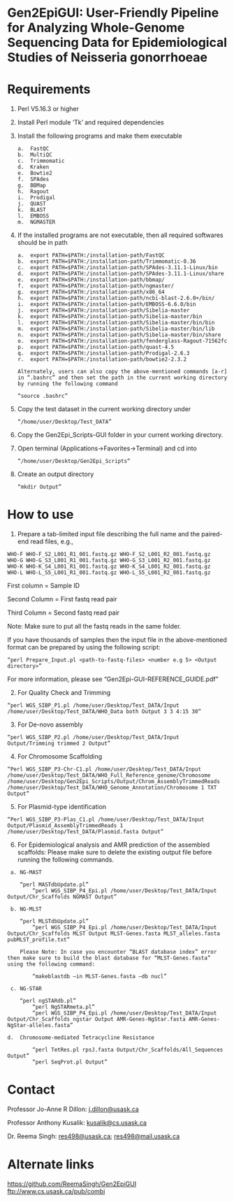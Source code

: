 # Gen2EpiGUI: User-Friendly Pipeline for Analyzing Whole-Genome Sequencing Data for Epidemiological Studies of Neisseria gonorrhoeae

# Requirements

1)	Perl V5.16.3 or higher
2)	Install Perl module ‘Tk’ and required dependencies
3)	Install the following programs and make them executable 

        a.	FastQC
        b.	MultiQC
        c.	Trimmomatic
        d.	Kraken
        e.	Bowtie2
        f.	SPAdes
        g.	BBMap
        h.	Ragout
        i.	Prodigal
        j.	QUAST
        k.	BLAST
        l.	EMBOSS
        m.	NGMASTER
        
4)	If the installed programs are not executable, then all required softwares should be in path 

        a.	export PATH=$PATH:/installation-path/FastQC
        b.	export PATH=$PATH:/installation-path/Trimmomatic-0.36
        c.	export PATH=$PATH:/installation-path/SPAdes-3.11.1-Linux/bin
        d.	export PATH=$PATH:/installation-path/SPAdes-3.11.1-Linux/share
        e.	export PATH=$PATH:/installation-path/bbmap/
        f.	export PATH=$PATH:/installation-path/ngmaster/
        g.	export PATH=$PATH:/installation-path/x86_64
        h.	export PATH=$PATH:/installation-path/ncbi-blast-2.6.0+/bin/
        i.	export PATH=$PATH:/installation-path/EMBOSS-6.6.0/bin
        j.	export PATH=$PATH:/installation-path/Sibelia-master
        k.	export PATH=$PATH:/installation-path/Sibelia-master/bin
        l.	export PATH=$PATH:/installation-path/Sibelia-master/bin/bin
        m.	export PATH=$PATH:/installation-path/Sibelia-master/bin/lib
        n.	export PATH=$PATH:/installation-path/Sibelia-master/bin/share
        o.	export PATH=$PATH:/installation-path/fenderglass-Ragout-71562fc
        p.	export PATH=$PATH:/installation-path/quast-4.5
        q.	export PATH=$PATH:/installation-path/Prodigal-2.6.3
        r.	export PATH=$PATH:/installation-path/bowtie2-2.3.2
        
        Alternately, users can also copy the above-mentioned commands [a-r] in “.bashrc” and then set the path in the current working directory by running the following command 
      
        “source .bashrc”  
        
5)	Copy the test dataset in the current working directory under

        “/home/user/Desktop/Test_DATA”
        
 6)	Copy the Gen2Epi_Scripts-GUI folder in your current working directory.
 
 7)	Open terminal (Applications->Favorites->Terminal) and cd into 
 
        “/home/user/Desktop/Gen2Epi_Scripts“
        
 8)	Create an output directory
 
        “mkdir Output”

# How to use

  1)	Prepare a tab-limited input file describing the full name and the paired-end read files, e.g., 
  
    WHO-F WHO-F_S2_L001_R1_001.fastq.gz WHO-F_S2_L001_R2_001.fastq.gz
    WHO-G WHO-G_S3_L001_R1_001.fastq.gz WHO-G_S3_L001_R2_001.fastq.gz
    WHO-K WHO-K_S4_L001_R1_001.fastq.gz WHO-K_S4_L001_R2_001.fastq.gz
    WHO-L WHO-L_S5_L001_R1_001.fastq.gz WHO-L_S5_L001_R2_001.fastq.gz
    
  First column = Sample ID

  Second Column = First fastq read pair

  Third Column = Second fastq read pair

  Note: Make sure to put all the fastq reads in the same folder. 

  If you have thousands of samples then the input file in the above-mentioned format can be prepared by using the following script:

	“perl Prepare_Input.pl <path-to-fastq-files> <number e.g 5> <Output directory>”
  
For more information, please see “Gen2Epi-GUI-REFERENCE_GUIDE.pdf” 

  2)	For Quality Check and Trimming
  			
	“perl WGS_SIBP_P1.pl /home/user/Desktop/Test_DATA/Input /home/user/Desktop/Test_DATA/WHO_Data both Output 3 3 4:15 30”
		
  3)	For De-novo assembly

	“perl WGS_SIBP_P2.pl /home/user/Desktop/Test_DATA/Input Output/Trimming trimmed 2 Output”
	
  4)	For Chromosome Scaffolding
  	
	“Perl WGS_SIBP_P3-Chr-C1.pl /home/user/Desktop/Test_DATA/Input /home/user/Desktop/Test_DATA/WHO_Full_Reference_genome/Chromosome /home/user/Desktop/Gen2Epi_Scripts/Output/Chrom_AssemblyTrimmedReads /home/user/Desktop/Test_DATA/WHO_Genome_Annotation/Chromosome 1 TXT Output”
	
  5)	For Plasmid-type identification
  		
	“Perl WGS_SIBP_P3-Plas_C1.pl /home/user/Desktop/Test_DATA/Input Output/Plasmid_AssemblyTrimmedReads 1 /home/user/Desktop/Test_DATA/Plasmid.fasta Output”
	
  6)	For Epidemiological analysis and AMR prediction of the assembled scaffolds: Please make sure to delete the existing output file before running the following commands.
  
 	 a.	NG-MAST
	 
	 	“perl MASTdbUpdate.pl”
	        “perl WGS_SIBP_P4_Epi.pl /home/user/Desktop/Test_DATA/Input Output/Chr_Scaffolds NGMAST Output”
		
	 b.	NG-MLST
	 
	 	“perl MLSTdbUpdate.pl”
	        “perl WGS_SIBP_P4_Epi.pl /home/user/Desktop/Test_DATA/Input Output/Chr_Scaffolds MLST Output MLST-Genes.fasta MLST_alleles.fasta pubMLST_profile.txt”
		
		Please Note: In case you encounter “BLAST database index” error then make sure to build the blast database for “MLST-Genes.fasta” using the following command:
		
	        “makeblastdb –in MLST-Genes.fasta –db nucl”
		
	 c.	NG-STAR	
	 
	 	“perl ngSTARdb.pl”
	        “perl NgSTARmeta.pl”
	        “perl WGS_SIBP_P4_Epi.pl /home/user/Desktop/Test_DATA/Input Output/Chr_Scaffolds ngstar Output AMR-Genes-NgStar.fasta AMR-Genes-NgStar-alleles.fasta”	
    	
	d.	Chromosome-mediated Tetracycline Resistance	
	
	        “perl TetRes.pl rpsJ.fasta Output/Chr_Scaffolds/All_Sequences Output”
	        “perl SeqProt.pl Output”
		
# Contact

Professor Jo-Anne R Dillon: j.dillon@usask.ca 

Professor Anthony Kusalik: kusalik@cs.usask.ca 

Dr. Reema Singh: res498@usask.ca; res498@mail.usask.ca 

# Alternate links
https://github.com/ReemaSingh/Gen2EpiGUI 
ftp://www.cs.usask.ca/pub/combi 
